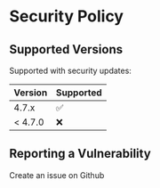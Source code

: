 # Security Policy

## Supported Versions

Supported with security updates:

| Version | Supported          |
| ------- | ------------------ |
| 4.7.x   | :white_check_mark: |
| < 4.7.0 | :x:                |

## Reporting a Vulnerability

Create an issue on Github
